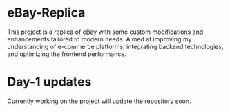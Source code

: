 # eBay-Replica
This project is a replica of eBay with some custom modifications and enhancements tailored to modern needs. Aimed at improving my understanding of e-commerce platforms, integrating backend technologies, and optimizing the frontend performance.

# Day-1 updates
Currently working on the project will update the repository soon.
